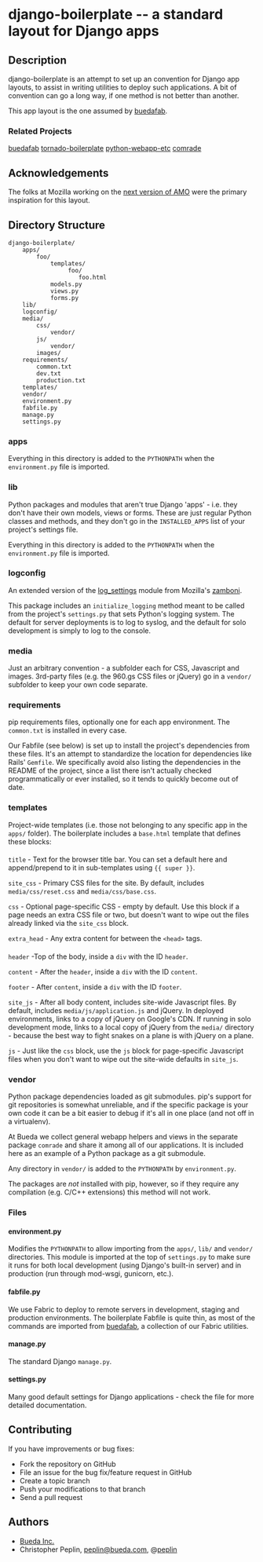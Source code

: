 django-boilerplate -- a standard layout for Django apps
===============================================================================

## Description

django-boilerplate is an attempt to set up an convention for Django app layouts,
to assist in writing utilities to deploy such applications. A bit of convention
can go a long way, if one method is not better than another.

This app layout is the one assumed by [buedafab](https://github.com/bueda/ops).

### Related Projects

[buedafab](https://github.com/bueda/ops)
[tornado-boilerplate](https://github.com/bueda/tornado-boilerplate)
[python-webapp-etc](https://github.com/bueda/python-webapp-etc)
[comrade](https://github.com/bueda/django-comrade)

## Acknowledgements

The folks at Mozilla working on the [next version of AMO](https://github.com/jbalogh/zamboni)
were the primary inspiration for this layout.

## Directory Structure

    django-boilerplate/
        apps/
            foo/
                templates/
                     foo/
                        foo.html
                models.py
                views.py
                forms.py
        lib/
        logconfig/
        media/
            css/
                vendor/
            js/
                vendor/
            images/
        requirements/
            common.txt
            dev.txt
            production.txt
        templates/
        vendor/
        environment.py
        fabfile.py
        manage.py
        settings.py

### apps

Everything in this directory is added to the `PYTHONPATH` when the
`environment.py` file is imported.

### lib

Python packages and modules that aren't true Django 'apps' - i.e. they don't
have their own models, views or forms. These are just regular Python classes and
methods, and they don't go in the `INSTALLED_APPS` list of your project's
settings file. 

Everything in this directory is added to the `PYTHONPATH` when the
`environment.py` file is imported.

### logconfig

An extended version of the
[log_settings](https://github.com/jbalogh/zamboni/blob/master/log_settings.py)
module from Mozilla's [zamboni](https://github.com/jbalogh/zamboni).

This package includes an `initialize_logging` method meant to be called from the
project's `settings.py` that sets Python's logging system. The default for
server deployments is to log to syslog, and the default for solo development is
simply to log to the console. 

### media

Just an arbitrary convention - a subfolder each for CSS, Javascript and images.
3rd-party files (e.g. the 960.gs CSS files or jQuery) go in a `vendor/`
subfolder to keep your own code separate.

### requirements

pip requirements files, optionally one for each app environment. The
`common.txt` is installed in every case.

Our Fabfile (see below) is set up to install the project's dependencies from
these files. It's an attempt to standardize the location for dependencies like
Rails' `Gemfile`. We specifically avoid also listing the dependencies in the
README of the project, since a list there isn't actually checked
programmatically or ever installed, so it tends to quickly become out of date.

### templates

Project-wide templates (i.e. those not belonging to any specific app in the
`apps/` folder). The boilerplate includes a `base.html` template that defines
these blocks:

#### <head>

`title` - Text for the browser title bar. You can set a default here and
append/prepend to it in sub-templates using `{{ super }}`.

`site_css` - Primary CSS files for the site. By default, includes
`media/css/reset.css` and `media/css/base.css`. 

`css` - Optional page-specific CSS - empty by default. Use this block if a page
needs an extra CSS file or two, but doesn't want to wipe out the files already
linked via the `site_css` block.

`extra_head` - Any extra content for between the `<head>` tags.

#### <body>

`header` -Top of the body, inside a `div` with the ID `header`.

`content` - After the `header`, inside a `div` with the ID `content`.

`footer` - After `content`, inside a `div` with the ID `footer`.

`site_js` - After all body content, includes site-wide Javascript files. By
default, includes `media/js/application.js` and jQuery. In deployed
environments, links to a copy of jQuery on Google's CDN. If running in solo
development mode, links to a local copy of jQuery from the `media/` directory -
because the best way to fight snakes on a plane is with jQuery on a plane.

`js` - Just like the `css` block, use the `js` block for page-specific
Javascript files when you don't want to wipe out the site-wide defaults in
`site_js`.

### vendor

Python package dependencies loaded as git submodules. pip's support for git
repositories is somewhat unreliable, and if the specific package is your own
code it can be a bit easier to debug if it's all in one place (and not off in a
virtualenv). 

At Bueda we collect general webapp helpers and views in the separate package
`comrade` and share it among all of our applications. It is included here as an
example of a Python package as a git submodule.

Any directory in `vendor/` is added to the `PYTHONPATH` by `environment.py`.

The packages are *not* installed with pip, however, so if they require any
compilation (e.g. C/C++ extensions) this method will not work.

### Files

#### environment.py

Modifies the `PYTHONPATH` to allow importing from the `apps/`, `lib/` and
`vendor/` directories. This module is imported at the top of `settings.py` to
make sure it runs for both local development (using Django's built-in server)
and in production (run through mod-wsgi, gunicorn, etc.).

#### fabfile.py

We use Fabric to deploy to remote servers in development, staging and production
environments. The boilerplate Fabfile is quite thin, as most of the commands are
imported from [buedafab](https://github.com/bueda/ops), a collection of our
Fabric utilities.

#### manage.py

The standard Django `manage.py`.

#### settings.py

Many good default settings for Django applications - check the file for more
detailed documentation.

## Contributing

If you have improvements or bug fixes:

* Fork the repository on GitHub
* File an issue for the bug fix/feature request in GitHub
* Create a topic branch
* Push your modifications to that branch
* Send a pull request

## Authors

* [Bueda Inc.](http://www.bueda.com)
* Christopher Peplin, peplin@bueda.com, @[peplin](http://twitter.com/peplin)
